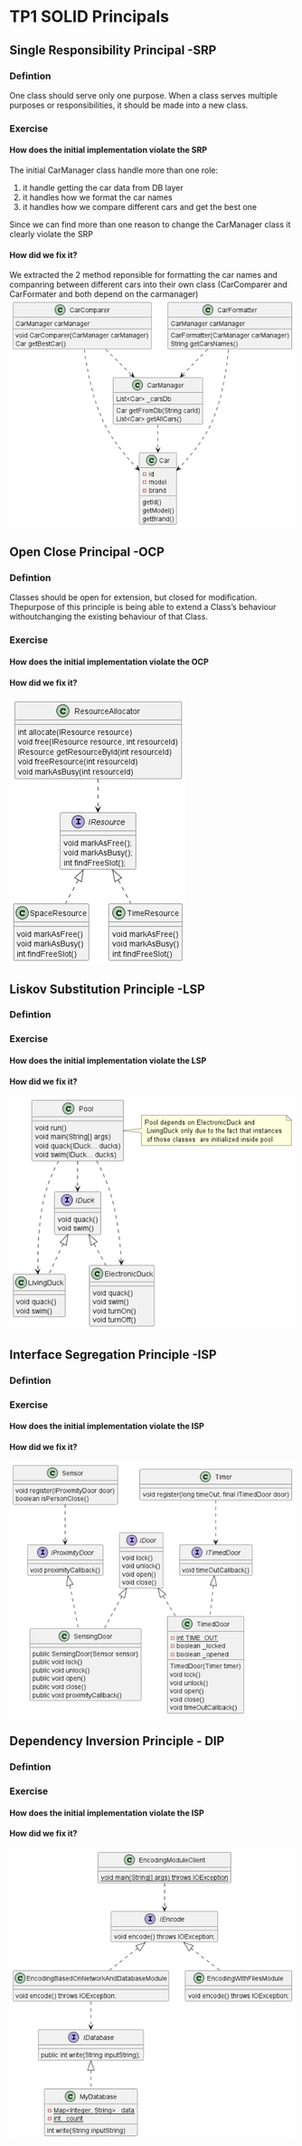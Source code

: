 # TP1 SOLID Principals
## Single Responsibility Principal -SRP
### Defintion

One class should serve only one purpose. When a class serves multiple purposes or responsibilities, it should be made into a new class.
### Exercise
#### How does the initial implementation violate the SRP
The initial CarManager class handle more than one role: 
1. it handle getting the car data from DB layer 
2. it handles how we format the car names
3. it handles how we compare different cars and get the best one

Since we can find more than one reason to change the CarManager class it clearly violate the SRP 
#### How did we fix it?
We extracted the 2 method reponsible for formatting the car names and companring between different cars into their own class (CarComparer and CarFormater and both depend on the carmanager)
![SRP](/out/SRP/ClassDiagramSRP/ClassDiagramSRP.png?raw=true "SRP")

## Open Close Principal -OCP
### Defintion
Classes should be open for extension, but closed for modification. Thepurpose of this principle is being able to extend a Class’s behaviour withoutchanging the existing behaviour of that Class.
### Exercise

#### How does the initial implementation violate the OCP
#### How did we fix it?
![OCP](/out/OCP/ClassDiagramOCP/ClassDiagramOCP.png?raw=true "OCP")

## Liskov Substitution Principle -LSP
### Defintion

### Exercise

#### How does the initial implementation violate the LSP
#### How did we fix it?
![LSP](/out/LSP/ClassDiagramLSP/ClassDiagramLSP.png?raw=true "LSP")

## Interface Segregation Principle -ISP
### Defintion

### Exercise

#### How does the initial implementation violate the ISP
#### How did we fix it?
![ISP](/out/ISP/ClassDiagramISP/ClassDiagramISP.png?raw=true "ISP")

## Dependency Inversion Principle - DIP
### Defintion

### Exercise

#### How does the initial implementation violate the ISP
#### How did we fix it?
![DIP](/out/DIP/ClassDiagramDIP/ClassDiagramDIP.png?raw=true "DIP")